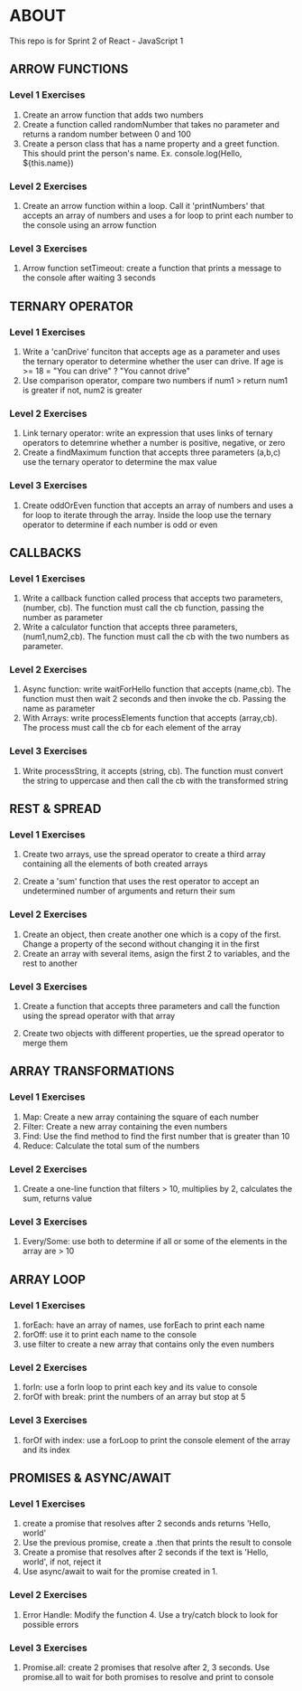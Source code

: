 # ABOUT

This repo is for Sprint 2 of React - JavaScript 1

## ARROW FUNCTIONS

### Level 1 Exercises

1. Create an arrow function that adds two numbers
2. Create a function called randomNumber that takes no parameter and returns a random number between 0 and 100
3. Create a person class that has a name property and a greet function. This should print the person's name. Ex. console.log(Hello, ${this.name})

### Level 2 Exercises

1. Create an arrow function within a loop. Call it 'printNumbers' that accepts an array of numbers and uses a for loop to print each number to the console using an arrow function

### Level 3 Exercises

1. Arrow function setTimeout: create a function that prints a message to the console after waiting 3 seconds

## TERNARY OPERATOR

### Level 1 Exercises

1. Write a 'canDrive' funciton that accepts age as a parameter and uses the ternary operator to determine whether the user can drive. If age is >= 18 = "You can drive" ? "You cannot drive"
2. Use comparison operator, compare two numbers if num1 > return num1 is greater if not, num2 is greater

### Level 2 Exercises

1. Link ternary operator: write an expression that uses links of ternary operators to detemrine whether a number is positive, negative, or zero
2. Create a findMaximum function that accepts three parameters (a,b,c) use the ternary operator to determine the max value

### Level 3 Exercises

1. Create oddOrEven function that accepts an array of numbers and uses a for loop to iterate through the array. Inside the loop use the ternary operator to determine if each number is odd or even

## CALLBACKS

### Level 1 Exercises

1. Write a callback function called process that accepts two parameters, (number, cb). The function must call the cb function, passing the number as parameter
2. Write a calculator function that accepts three parameters, (num1,num2,cb). The function must call the cb with the two numbers as parameter.

### Level 2 Exercises

1. Async function: write waitForHello function that accepts (name,cb). The function must then wait 2 seconds and then invoke the cb. Passing the name as parameter
2. With Arrays: write processElements function that accepts (array,cb). The process must call the cb for each element of the array

### Level 3 Exercises

1. Write processString, it accepts (string, cb). The function must convert the string to uppercase and then call the cb with the transformed string

## REST & SPREAD

### Level 1 Exercises

1. Create two arrays, use the spread operator to create a third array containing all the elements of both created arrays

2. Create a 'sum' function that uses the rest operator to accept an undetermined number of arguments and return their sum

### Level 2 Exercises

1. Create an object, then create another one which is a copy of the first. Change a property of the second without changing it in the first
2. Create an array with several items, asign the first 2 to variables, and the rest to another

### Level 3 Exercises

1. Create a function that accepts three parameters and call the function using the spread operator with that array

2. Create two objects with different properties, ue the spread operator to merge them

## ARRAY TRANSFORMATIONS

### Level 1 Exercises

1. Map: Create a new array containing the square of each number
2. Filter: Create a new array containing the even numbers
3. Find: Use the find method to find the first number that is greater than 10
4. Reduce: Calculate the total sum of the numbers

### Level 2 Exercises

1. Create a one-line function that filters > 10, multiplies by 2, calculates the sum, returns value

### Level 3 Exercises

1. Every/Some: use both to determine if all or some of the elements in the array are > 10

## ARRAY LOOP

### Level 1 Exercises

1. forEach: have an array of names, use forEach to print each name
2. forOff: use it to print each name to the console
3. use filter to create a new array that contains only the even numbers

### Level 2 Exercises

1. forIn: use a forIn loop to print each key and its value to console
2. forOf with break: print the numbers of an array but stop at 5

### Level 3 Exercises

1. forOf with index: use a forLoop to print the console element of the array and its index

## PROMISES & ASYNC/AWAIT

### Level 1 Exercises

1. create a promise that resolves after 2 seconds ands returns 'Hello, world'
2. Use the previous promise, create a .then that prints the result to console
3. Create a promise that resolves after 2 seconds if the text is 'Hello, world', if not, reject it
4. Use async/await to wait for the promise created in 1.

### Level 2 Exercises

1. Error Handle: Modify the function 4. Use a try/catch block to look for possible errors

### Level 3 Exercises

1. Promise.all: create 2 promises that resolve after 2, 3 seconds. Use promise.all to wait for both promises to resolve and print to console
